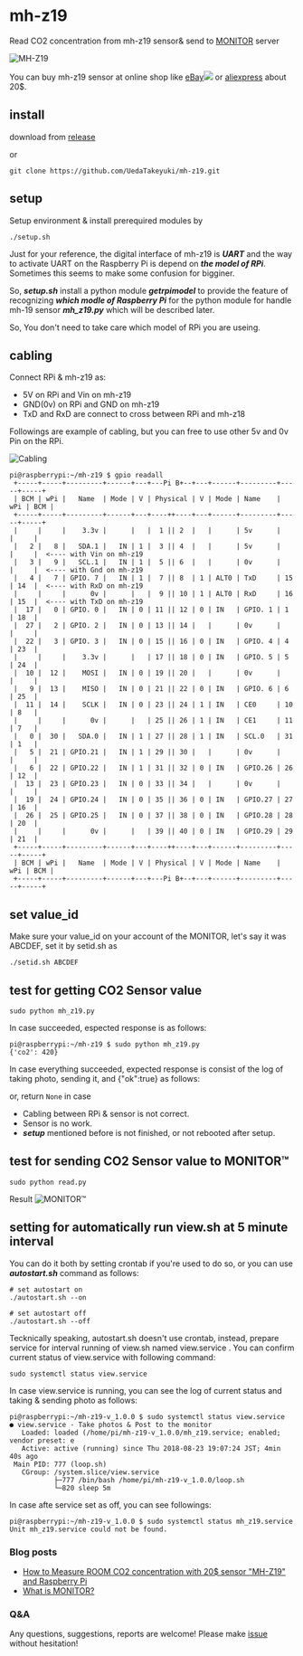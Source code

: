 # mh-z19
Read CO2 concentration from mh-z19 sensor&amp; send to [MONITOR](https://monitor.uedasoft.com) server

![MH-Z19](https://camo.qiitausercontent.com/a270df1162ed5c3bf9968b24064b91eed0dfcc11/68747470733a2f2f71696974612d696d6167652d73746f72652e73332e616d617a6f6e6177732e636f6d2f302f34363534342f31353739663964622d306634302d373665382d303566332d3939336132346334376431382e706e67)

You can buy mh-z19 sensor at online shop like <a target="_self" href="http://rover.ebay.com/rover/1/711-53200-19255-0/1?icep_ff3=2&pub=5575391936&toolid=10001&campid=5338307275&customid=&icep_item=183008290612&ipn=psmain&icep_vectorid=229466&kwid=902099&mtid=824&kw=lg">eBay</a><img style="text-decoration:none;border:0;padding:0;margin:0;" src="http://rover.ebay.com/roverimp/1/711-53200-19255-0/1?ff3=2&pub=5575391936&toolid=10001&campid=5338307275&customid=&item=183008290612&mpt=[CACHEBUSTER]"> or <a href="https://ja.aliexpress.com/wholesale?catId=0&amp;initiative_id=SB_20180912235649&amp;SearchText=mh-z19">aliexpress</a> about 20$.

## install
download from [release](https://github.com/UedaTakeyuki/mh-z19/releases)

or 

```
git clone https://github.com/UedaTakeyuki/mh-z19.git
```

## setup
Setup environment & install prerequired modules by

```
./setup.sh 
```

Just for your reference, the digital interface of mh-z19 is ***UART*** and the way to activate UART on the Raspberry Pi is depend on ***the model of RPi***. Sometimes this seems to make some confusion for bigginer.

So, ***setup.sh*** install a python module ***getrpimodel*** to provide the feature of recognizing ***which modle of Raspberry Pi*** for the python module for handle mh-19 sensor ***mh_z19.py*** which will be described later.

So, You don't need to take care which model of RPi you are useing.

## cabling
Connect RPi & mh-z19 as:

- 5V on RPi and Vin on mh-z19
- GND(0v) on RPi and GND on mh-z19
- TxD and RxD are connect to cross between RPi and mh-z18 

Followings are example of cabling, but you can free to use other 5v and 0v Pin on the RPi. 


![Cabling](https://camo.qiitausercontent.com/112ad5fe41c82a16671d2882070384109c8860cc/68747470733a2f2f71696974612d696d6167652d73746f72652e73332e616d617a6f6e6177732e636f6d2f302f34363534342f30383238333031342d363864322d633364652d313634342d3763386439623762363266642e6a706567)

```
pi@raspberrypi:~/mh-z19 $ gpio readall
 +-----+-----+---------+------+---+---Pi B+--+---+------+---------+-----+-----+
 | BCM | wPi |   Name  | Mode | V | Physical | V | Mode | Name    | wPi | BCM |
 +-----+-----+---------+------+---+----++----+---+------+---------+-----+-----+
 |     |     |    3.3v |      |   |  1 || 2  |   |      | 5v      |     |     |
 |   2 |   8 |   SDA.1 |   IN | 1 |  3 || 4  |   |      | 5v      |     |     |  <---- with Vin on mh-z19
 |   3 |   9 |   SCL.1 |   IN | 1 |  5 || 6  |   |      | 0v      |     |     |  <---- with Gnd on mh-z19
 |   4 |   7 | GPIO. 7 |   IN | 1 |  7 || 8  | 1 | ALT0 | TxD     | 15  | 14  |  <---- with RxD on mh-z19
 |     |     |      0v |      |   |  9 || 10 | 1 | ALT0 | RxD     | 16  | 15  |  <---- with TxD on mh-z19
 |  17 |   0 | GPIO. 0 |   IN | 0 | 11 || 12 | 0 | IN   | GPIO. 1 | 1   | 18  |
 |  27 |   2 | GPIO. 2 |   IN | 0 | 13 || 14 |   |      | 0v      |     |     |
 |  22 |   3 | GPIO. 3 |   IN | 0 | 15 || 16 | 0 | IN   | GPIO. 4 | 4   | 23  |
 |     |     |    3.3v |      |   | 17 || 18 | 0 | IN   | GPIO. 5 | 5   | 24  |
 |  10 |  12 |    MOSI |   IN | 0 | 19 || 20 |   |      | 0v      |     |     |
 |   9 |  13 |    MISO |   IN | 0 | 21 || 22 | 0 | IN   | GPIO. 6 | 6   | 25  |
 |  11 |  14 |    SCLK |   IN | 0 | 23 || 24 | 1 | IN   | CE0     | 10  | 8   |
 |     |     |      0v |      |   | 25 || 26 | 1 | IN   | CE1     | 11  | 7   |
 |   0 |  30 |   SDA.0 |   IN | 1 | 27 || 28 | 1 | IN   | SCL.0   | 31  | 1   |
 |   5 |  21 | GPIO.21 |   IN | 1 | 29 || 30 |   |      | 0v      |     |     |
 |   6 |  22 | GPIO.22 |   IN | 1 | 31 || 32 | 0 | IN   | GPIO.26 | 26  | 12  |
 |  13 |  23 | GPIO.23 |   IN | 0 | 33 || 34 |   |      | 0v      |     |     |
 |  19 |  24 | GPIO.24 |   IN | 0 | 35 || 36 | 0 | IN   | GPIO.27 | 27  | 16  |
 |  26 |  25 | GPIO.25 |   IN | 0 | 37 || 38 | 0 | IN   | GPIO.28 | 28  | 20  |
 |     |     |      0v |      |   | 39 || 40 | 0 | IN   | GPIO.29 | 29  | 21  |
 +-----+-----+---------+------+---+----++----+---+------+---------+-----+-----+
 | BCM | wPi |   Name  | Mode | V | Physical | V | Mode | Name    | wPi | BCM |
 +-----+-----+---------+------+---+---Pi B+--+---+------+---------+-----+-----+
```

## set value_id
Make sure your value_id on your account of the MONITOR, let's say it was ABCDEF, set it by setid.sh as

```
./setid.sh ABCDEF
```

## test for getting CO2 Sensor value

```
sudo python mh_z19.py
```

In case succeeded, espected response is as follows:

```
pi@raspberrypi:~/mh-z19 $ sudo python mh_z19.py
{'co2': 420}
```

In case everything succeeded, expected response is consist of the log of taking photo, sending it, and {"ok":true} as follows:

or, return ```None``` in case 
- Cabling between RPi & sensor is not correct.
- Sensor is no work.
- ***setup*** mentioned before is not finished, or not rebooted after setup.

## test for sending CO2 Sensor value to MONITOR™

```
sudo python read.py
```

Result
![MONITOR™](https://2.bp.blogspot.com/-3JhqCyKvdK0/W5oZgTLwKbI/AAAAAAAAAqU/1CIp2FM8mokAK7n-YNE5wO8YRN6bj9NDQCEwYBhgL/s1600/%25E3%2582%25B9%25E3%2582%25AF%25E3%2583%25AA%25E3%2583%25BC%25E3%2583%25B3%25E3%2582%25B7%25E3%2583%25A7%25E3%2583%2583%25E3%2583%2588%2B2018-09-13%2B17.01.33.png)

## setting for automatically run view.sh at 5 minute interval

You can do it both by setting crontab if you're used to do so, or you can use ***autostart.sh*** command as follows:

```
# set autostart on
./autostart.sh --on

# set autostart off
./autostart.sh --off
```

Tecknically speaking, autostart.sh doesn't use crontab, instead, prepare service for interval running of view.sh named view.service .
You can confirm current status of view.service with following command:

```
sudo systemctl status view.service
```

In case view.service is running, you can see the log of current status and taking & sending photo as follows:
```
pi@raspberrypi:~/mh-z19-v_1.0.0 $ sudo systemctl status view.service 
● view.service - Take photos & Post to the monitor
   Loaded: loaded (/home/pi/mh-z19-v_1.0.0/mh_z19.service; enabled; vendor preset: e
   Active: active (running) since Thu 2018-08-23 19:07:24 JST; 4min 40s ago
 Main PID: 777 (loop.sh)
   CGroup: /system.slice/view.service
           ├─777 /bin/bash /home/pi/mh-z19-v_1.0.0/loop.sh
           └─820 sleep 5m
```

In case afte service set as off, you can see followings:
```
pi@raspberrypi:~/mh-z19-v_1.0.0 $ sudo systemctl status mh_z19.service 
Unit mh_z19.service could not be found.
```
### Blog posts
- [How to Measure ROOM CO2 concentration with 20$ sensor "MH-Z19" and Raspberry Pi](https://monitorserviceatelierueda.blogspot.com/2018/09/how-to-measure-room-co2-concentration.html)
- [What is MONITOR?](https://monitorserviceatelierueda.blogspot.com/p/monitor.html)

### Q&A
Any questions, suggestions, reports are welcome! Please make [issue](https://github.com/UedaTakeyuki/mh-z19/issues) without hesitation! 

